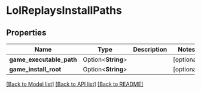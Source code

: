 # LolReplaysInstallPaths

## Properties

Name | Type | Description | Notes
------------ | ------------- | ------------- | -------------
**game_executable_path** | Option<**String**> |  | [optional]
**game_install_root** | Option<**String**> |  | [optional]

[[Back to Model list]](../README.md#documentation-for-models) [[Back to API list]](../README.md#documentation-for-api-endpoints) [[Back to README]](../README.md)


